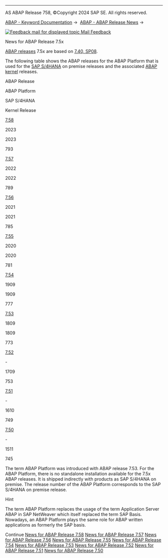   

* * *

AS ABAP Release 758, ©Copyright 2024 SAP SE. All rights reserved.

[ABAP - Keyword Documentation](javascript:call_link\('abenabap.htm'\)) →  [ABAP - ABAP Release News](javascript:call_link\('abennews.htm'\)) → 

 [![](Mail.gif?object=Mail.gif "Feedback mail for displayed topic") Mail Feedback](mailto:f1_help@sap.com?subject=Feedback%20on%20ABAP%20Documentation&body=Document:%20News%20for%20ABAP%20Release%207.5x%2C%20ABENNEWS-75%2C%20758%0D%0A%0D%0AError:%0D%0A%0D%0A%0D%0A%0D%0ASuggestion%20for%20improvement:)

News for ABAP Release 7.5x

[ABAP releases](javascript:call_link\('abenabap_release_glosry.htm'\) "Glossary Entry") 7.5x are based on [7.40, SP08](javascript:call_link\('abennews-740_sp08.htm'\)).

The following table shows the ABAP releases for the ABAP Platform that is used for the [SAP S/4HANA](javascript:call_link\('abensap_s4hana_glosry.htm'\) "Glossary Entry") on premise releases and the associated [ABAP kernel](javascript:call_link\('abenkernel_glosry.htm'\) "Glossary Entry") releases.

ABAP Release

ABAP Platform

SAP S/4HANA

Kernel Release

[7.58](javascript:call_link\('abennews-758.htm'\))

2023

2023

793

[7.57](javascript:call_link\('abennews-757.htm'\))

2022

2022

789

[7.56](javascript:call_link\('abennews-756.htm'\))

2021

2021

785

[7.55](javascript:call_link\('abennews-755.htm'\))

2020

2020

781

[7.54](javascript:call_link\('abennews-754.htm'\))

1909

1909

777

[7.53](javascript:call_link\('abennews-753.htm'\))

1809

1809

773

[7.52](javascript:call_link\('abennews-752.htm'\))

\-

1709

753

[7.51](javascript:call_link\('abennews-751.htm'\))

\-

1610

749

[7.50](javascript:call_link\('abennews-750.htm'\))

\-

1511

745

The term ABAP Platform was introduced with ABAP release 7.53. For the ABAP Platform, there is no standalone installation available for the 7.5x ABAP releases. It is shipped indirectly with products as SAP S/4HANA on premise. The release number of the ABAP Platform corresponds to the SAP S/4HANA on premise release.

Hint

The term ABAP Platform replaces the usage of the term Application Server ABAP in SAP NetWeaver which itself replaced the term SAP Basis. Nowadays, an ABAP Platform plays the same role for ABAP written applications as formerly the SAP basis.

Continue
[News for ABAP Release 7.58](javascript:call_link\('abennews-758.htm'\))
[News for ABAP Release 7.57](javascript:call_link\('abennews-757.htm'\))
[News for ABAP Release 7.56](javascript:call_link\('abennews-756.htm'\))
[News for ABAP Release 7.55](javascript:call_link\('abennews-755.htm'\))
[News for ABAP Release 7.54](javascript:call_link\('abennews-754.htm'\))
[News for ABAP Release 7.53](javascript:call_link\('abennews-753.htm'\))
[News for ABAP Release 7.52](javascript:call_link\('abennews-752.htm'\))
[News for ABAP Release 7.51](javascript:call_link\('abennews-751.htm'\))
[News for ABAP Release 7.50](javascript:call_link\('abennews-750.htm'\))